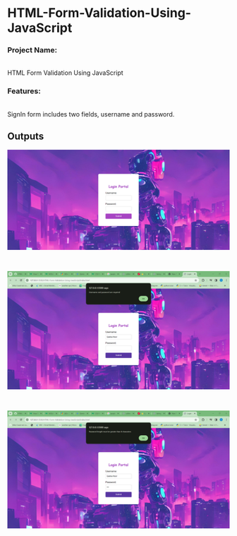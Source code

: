 # HTML-Form-Validation-Using-JavaScript
<h3>Project Name:</h3><br>HTML Form Validation Using JavaScript<br>
<h3>Features:</h3> <br>SignIn form includes two fields, username and password.
<br>
<h2>Outputs</h2>

       
![alt text](<Screenshot 2024-02-20 234510.png>)


<br>


![alt text](<Screenshot 2024-02-20 234920.png>)


<br>


![alt text](<Screenshot 2024-02-20 235142.png>)

<br>
